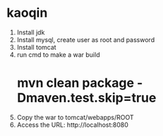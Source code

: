 # kaoqin

1. Install jdk
2. Install mysql, create user as root and password
3. Install tomcat
4. run cmd to make a war build
    # mvn clean package -Dmaven.test.skip=true
5. Copy the war to tomcat/webapps/ROOT
6. Access the URL: http://localhost:8080

